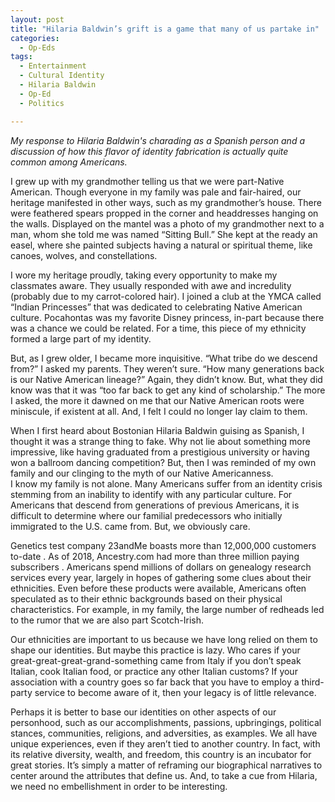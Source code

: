 ```yaml
---
layout: post
title: "Hilaria Baldwin’s grift is a game that many of us partake in"
categories:
  - Op-Eds
tags:
  - Entertainment
  - Cultural Identity
  - Hilaria Baldwin
  - Op-Ed
  - Politics

---
```


*My response to Hilaria Baldwin's charading as a Spanish person and a discussion of how this flavor of identity fabrication is actually quite common among Americans.*

I grew up with my grandmother telling us that we were part-Native American.  Though everyone in my family was pale and fair-haired, our heritage manifested in other ways, such as my grandmother’s house.  There were feathered spears propped in the corner and headdresses hanging on the walls.  Displayed on the mantel was a photo of my grandmother next to a man, whom she told me was named “Sitting Bull.”  She kept at the ready an easel, where she painted subjects having a natural or spiritual theme, like canoes, wolves, and constellations.

I wore my heritage proudly, taking every opportunity to make my classmates aware.  They usually responded with awe and incredulity (probably due to my carrot-colored hair).  I joined a club at the YMCA called “Indian Princesses” that was dedicated to celebrating Native American culture.  Pocahontas was my favorite Disney princess, in-part because there was a chance we could be related.  For a time, this piece of my ethnicity formed a large part of my identity.

But, as I grew older, I became more inquisitive.  “What tribe do we descend from?” I asked my parents.  They weren’t sure.  “How many generations back is our Native American lineage?”  Again, they didn’t know.  But, what they did know was that it was “too far back to get any kind of scholarship.”  The more I asked, the more it dawned on me that our Native American roots were miniscule, if existent at all.  And, I felt I could no longer lay claim to them.  

When I first heard about Bostonian Hilaria Baldwin guising as Spanish, I thought it was a strange thing to fake.  Why not lie about something more impressive, like having graduated from a prestigious university or having won a ballroom dancing competition?  But, then I was reminded of my own family and our clinging to the myth of our Native Americanness.  
I know my family is not alone.  Many Americans suffer from an identity crisis stemming from an inability to identify with any particular culture.  For Americans that descend from generations of previous Americans, it is difficult to determine where our familial predecessors who initially immigrated to the U.S. came from.  But, we obviously care.  

Genetics test company 23andMe boasts more than 12,000,000 customers to-date .  As of 2018, Ancestry.com had more than three million paying subscribers .  Americans spend millions of dollars on genealogy research services every year, largely in hopes of gathering some clues about their ethnicities.  Even before these products were available, Americans often speculated as to their ethnic backgrounds based on their physical characteristics.  For example, in my family, the large number of redheads led to the rumor that we are also part Scotch-Irish.  

Our ethnicities are important to us because we have long relied on them to shape our identities.  But maybe this practice is lazy.  Who cares if your great-great-great-grand-something came from Italy if you don’t speak Italian, cook Italian food, or practice any other Italian customs?  If your association with a country goes so far back that you have to employ a third-party service to become aware of it, then your legacy is of little relevance.   

Perhaps it is better to base our identities on other aspects of our personhood, such as our accomplishments, passions, upbringings, political stances, communities, religions, and adversities, as examples.  We all have unique experiences, even if they aren’t tied to another country.  In fact, with its relative diversity, wealth, and freedom, this country is an incubator for great stories.  It’s simply a matter of reframing our biographical narratives to center around the attributes that define us.  And, to take a cue from Hilaria, we need no embellishment in order to be interesting.

